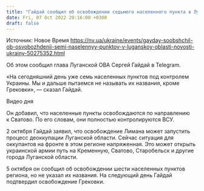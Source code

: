 ```yaml
---
title: "Гайдай сообщил об освобождении седьмого населенного пункта в Луганской области"
date: Fri, 07 Oct 2022 20:16:00 +0300
draft: false
---
```

Источник: Новое Время https://nv.ua/ukraine/events/gayday-soobshchil-ob-osvobozhdenii-semi-naselennyy-punktov-v-luganskoy-oblasti-novosti-ukrainy-50275352.html


Об этом сообщил глава Луганской ОВА Сергей Гайдай в Telegram. 

«На сегодняшний день уже семь населенных пунктов под контролем Украины. Мы и дальше пытаемся не называть их названия, кроме Грековки», — сказал Гайдай. 

 Видео дня   

Он добавил, что населенные пункты освобождаются по направлению к Сватово. По его словам, они полностью контролируются ВСУ.

2 октября Гайдай заявил, что освобождение Лимана может запустить процесс деоккупации Луганской области. Сейчас ситуация для оккупантов на фронте в этом регионе напряженная. Это может открыть украинской армии путь на Кременную, Сватово, Старобельск и другие города Луганской области.

5 октября он сообщил об освобождении шести населенных пунктов региона, но не указал их названия. На следующий день Гайдай подтвердил освобождение Грековки.
